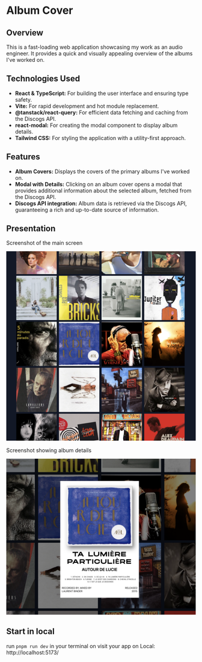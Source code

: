# Album Cover

## Overview

This is a fast-loading web application showcasing my work as an audio engineer. It provides a quick and visually appealing overview of the albums I've worked on.

## Technologies Used

- **React & TypeScript:** For building the user interface and ensuring type safety.
- **Vite:** For rapid development and hot module replacement.
- **@tanstack/react-query:** For efficient data fetching and caching from the Discogs API.
- **react-modal:** For creating the modal component to display album details.
- **Tailwind CSS:** For styling the application with a utility-first approach.

## Features

- **Album Covers:** Displays the covers of the primary albums I've worked on.
- **Modal with Details:** Clicking on an album cover opens a modal that provides additional information about the selected album, fetched from the Discogs API.
- **Discogs API integration:** Album data is retrieved via the Discogs API, guaranteeing a rich and up-to-date source of information.

## Presentation

Screenshot of the main screen

![Screenshot of the main screen, representing cover albums](./src/assets/main-page-presentation.png)

Screenshot showing album details

![Screenshot showing album details](./src/assets/on-modal-opened.png)

## Start in local

run `pnpm run dev` in your terminal
on visit your app on Local: http://localhost:5173/
